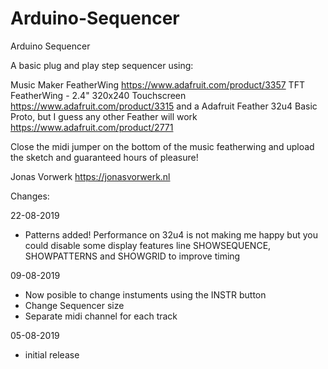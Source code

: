 # Arduino-Sequencer
Arduino Sequencer

A basic plug and play step sequencer using:

Music Maker FeatherWing https://www.adafruit.com/product/3357
TFT FeatherWing - 2.4" 320x240 Touchscreen https://www.adafruit.com/product/3315
and a Adafruit Feather 32u4 Basic Proto, but I guess any other Feather will work https://www.adafruit.com/product/2771

Close the midi jumper on the bottom of the 
music featherwing and upload the sketch and
guaranteed hours of pleasure! 

Jonas Vorwerk https://jonasvorwerk.nl


Changes:

22-08-2019
- Patterns added! Performance on 32u4 is not making me happy
  but you could disable some display features line SHOWSEQUENCE, 
  SHOWPATTERNS and SHOWGRID to improve timing

09-08-2019
- Now posible to change instuments using the INSTR button
- Change Sequencer size
- Separate midi channel for each track

05-08-2019
- initial release
